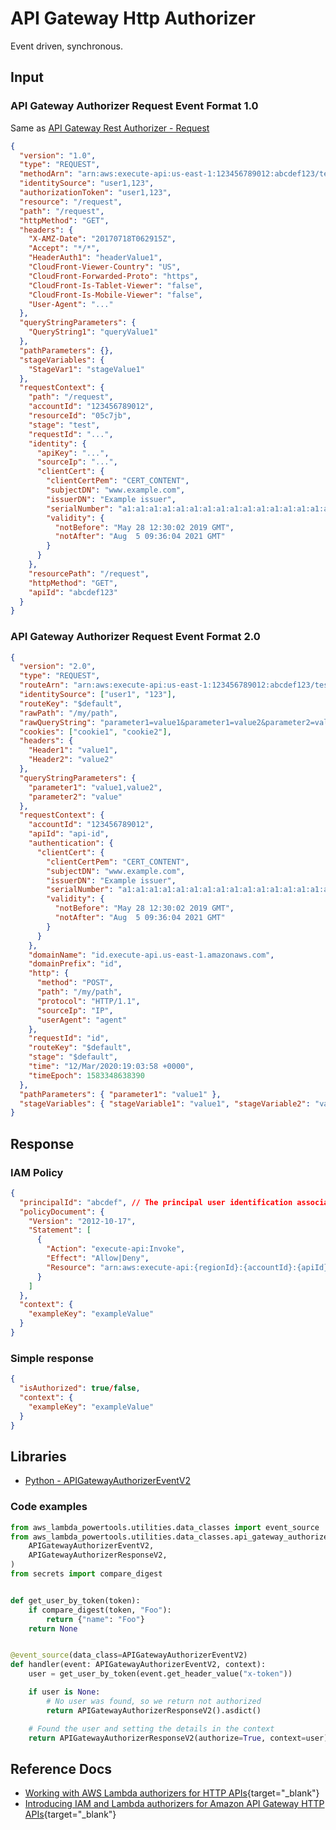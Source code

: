 # API Gateway Http Authorizer

Event driven, synchronous.

## Input

### API Gateway Authorizer Request Event Format 1.0

Same as [API Gateway Rest Authorizer - Request](./api-customer-authorizer-rest.md)

```json
{
  "version": "1.0",
  "type": "REQUEST",
  "methodArn": "arn:aws:execute-api:us-east-1:123456789012:abcdef123/test/GET/request",
  "identitySource": "user1,123",
  "authorizationToken": "user1,123",
  "resource": "/request",
  "path": "/request",
  "httpMethod": "GET",
  "headers": {
    "X-AMZ-Date": "20170718T062915Z",
    "Accept": "*/*",
    "HeaderAuth1": "headerValue1",
    "CloudFront-Viewer-Country": "US",
    "CloudFront-Forwarded-Proto": "https",
    "CloudFront-Is-Tablet-Viewer": "false",
    "CloudFront-Is-Mobile-Viewer": "false",
    "User-Agent": "..."
  },
  "queryStringParameters": {
    "QueryString1": "queryValue1"
  },
  "pathParameters": {},
  "stageVariables": {
    "StageVar1": "stageValue1"
  },
  "requestContext": {
    "path": "/request",
    "accountId": "123456789012",
    "resourceId": "05c7jb",
    "stage": "test",
    "requestId": "...",
    "identity": {
      "apiKey": "...",
      "sourceIp": "...",
      "clientCert": {
        "clientCertPem": "CERT_CONTENT",
        "subjectDN": "www.example.com",
        "issuerDN": "Example issuer",
        "serialNumber": "a1:a1:a1:a1:a1:a1:a1:a1:a1:a1:a1:a1:a1:a1:a1:a1",
        "validity": {
          "notBefore": "May 28 12:30:02 2019 GMT",
          "notAfter": "Aug  5 09:36:04 2021 GMT"
        }
      }
    },
    "resourcePath": "/request",
    "httpMethod": "GET",
    "apiId": "abcdef123"
  }
}
```

### API Gateway Authorizer Request Event Format 2.0

```json
{
  "version": "2.0",
  "type": "REQUEST",
  "routeArn": "arn:aws:execute-api:us-east-1:123456789012:abcdef123/test/GET/request",
  "identitySource": ["user1", "123"],
  "routeKey": "$default",
  "rawPath": "/my/path",
  "rawQueryString": "parameter1=value1&parameter1=value2&parameter2=value",
  "cookies": ["cookie1", "cookie2"],
  "headers": {
    "Header1": "value1",
    "Header2": "value2"
  },
  "queryStringParameters": {
    "parameter1": "value1,value2",
    "parameter2": "value"
  },
  "requestContext": {
    "accountId": "123456789012",
    "apiId": "api-id",
    "authentication": {
      "clientCert": {
        "clientCertPem": "CERT_CONTENT",
        "subjectDN": "www.example.com",
        "issuerDN": "Example issuer",
        "serialNumber": "a1:a1:a1:a1:a1:a1:a1:a1:a1:a1:a1:a1:a1:a1:a1:a1",
        "validity": {
          "notBefore": "May 28 12:30:02 2019 GMT",
          "notAfter": "Aug  5 09:36:04 2021 GMT"
        }
      }
    },
    "domainName": "id.execute-api.us-east-1.amazonaws.com",
    "domainPrefix": "id",
    "http": {
      "method": "POST",
      "path": "/my/path",
      "protocol": "HTTP/1.1",
      "sourceIp": "IP",
      "userAgent": "agent"
    },
    "requestId": "id",
    "routeKey": "$default",
    "stage": "$default",
    "time": "12/Mar/2020:19:03:58 +0000",
    "timeEpoch": 1583348638390
  },
  "pathParameters": { "parameter1": "value1" },
  "stageVariables": { "stageVariable1": "value1", "stageVariable2": "value2" }
}
```

## Response

### IAM Policy

```json
{
  "principalId": "abcdef", // The principal user identification associated with the token sent by the client.
  "policyDocument": {
    "Version": "2012-10-17",
    "Statement": [
      {
        "Action": "execute-api:Invoke",
        "Effect": "Allow|Deny",
        "Resource": "arn:aws:execute-api:{regionId}:{accountId}:{apiId}/{stage}/{httpVerb}/[{resource}/[{child-resources}]]"
      }
    ]
  },
  "context": {
    "exampleKey": "exampleValue"
  }
}
```

### Simple response

```json
{
  "isAuthorized": true/false,
  "context": {
    "exampleKey": "exampleValue"
  }
}
```

## Libraries

- [Python - APIGatewayAuthorizerEventV2](https://awslabs.github.io/aws-lambda-powertools-python/latest/utilities/data_classes/#api-gateway-authorizer-v2)

### Code examples

```python
from aws_lambda_powertools.utilities.data_classes import event_source
from aws_lambda_powertools.utilities.data_classes.api_gateway_authorizer_event import (
    APIGatewayAuthorizerEventV2,
    APIGatewayAuthorizerResponseV2,
)
from secrets import compare_digest


def get_user_by_token(token):
    if compare_digest(token, "Foo"):
        return {"name": "Foo"}
    return None


@event_source(data_class=APIGatewayAuthorizerEventV2)
def handler(event: APIGatewayAuthorizerEventV2, context):
    user = get_user_by_token(event.get_header_value("x-token"))

    if user is None:
        # No user was found, so we return not authorized
        return APIGatewayAuthorizerResponseV2().asdict()

    # Found the user and setting the details in the context
    return APIGatewayAuthorizerResponseV2(authorize=True, context=user).asdict()
```

## Reference Docs

- [Working with AWS Lambda authorizers for HTTP APIs](https://docs.aws.amazon.com/apigateway/latest/developerguide/http-api-lambda-authorizer.html){target="_blank"}
- [Introducing IAM and Lambda authorizers for Amazon API Gateway HTTP APIs](https://aws.amazon.com/blogs/compute/introducing-iam-and-lambda-authorizers-for-amazon-api-gateway-http-apis/){target="_blank"}
